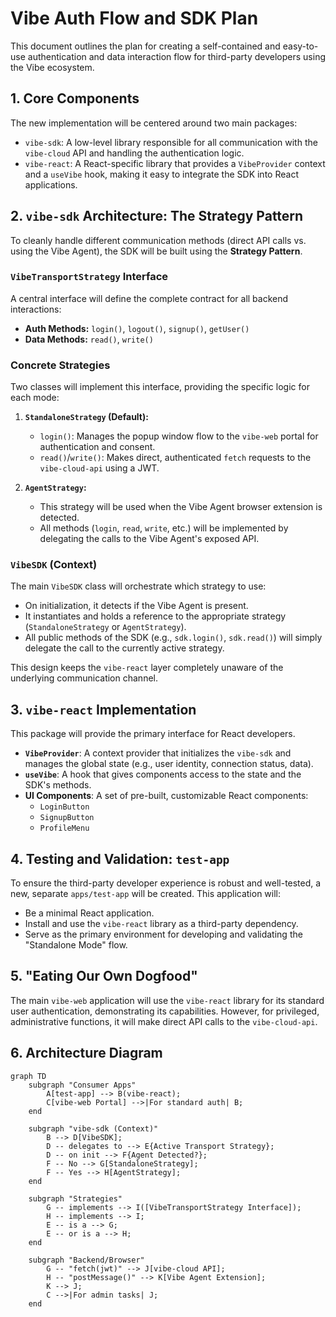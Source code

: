 # Vibe Auth Flow and SDK Plan

This document outlines the plan for creating a self-contained and easy-to-use authentication and data interaction flow for third-party developers using the Vibe ecosystem.

## 1. Core Components

The new implementation will be centered around two main packages:

-   `vibe-sdk`: A low-level library responsible for all communication with the `vibe-cloud` API and handling the authentication logic.
-   `vibe-react`: A React-specific library that provides a `VibeProvider` context and a `useVibe` hook, making it easy to integrate the SDK into React applications.

## 2. `vibe-sdk` Architecture: The Strategy Pattern

To cleanly handle different communication methods (direct API calls vs. using the Vibe Agent), the SDK will be built using the **Strategy Pattern**.

### `VibeTransportStrategy` Interface

A central interface will define the complete contract for all backend interactions:

-   **Auth Methods:** `login()`, `logout()`, `signup()`, `getUser()`
-   **Data Methods:** `read()`, `write()`

### Concrete Strategies

Two classes will implement this interface, providing the specific logic for each mode:

1.  **`StandaloneStrategy` (Default):**

    -   `login()`: Manages the popup window flow to the `vibe-web` portal for authentication and consent.
    -   `read()`/`write()`: Makes direct, authenticated `fetch` requests to the `vibe-cloud-api` using a JWT.

2.  **`AgentStrategy`:**
    -   This strategy will be used when the Vibe Agent browser extension is detected.
    -   All methods (`login`, `read`, `write`, etc.) will be implemented by delegating the calls to the Vibe Agent's exposed API.

### `VibeSDK` (Context)

The main `VibeSDK` class will orchestrate which strategy to use:

-   On initialization, it detects if the Vibe Agent is present.
-   It instantiates and holds a reference to the appropriate strategy (`StandaloneStrategy` or `AgentStrategy`).
-   All public methods of the SDK (e.g., `sdk.login()`, `sdk.read()`) will simply delegate the call to the currently active strategy.

This design keeps the `vibe-react` layer completely unaware of the underlying communication channel.

## 3. `vibe-react` Implementation

This package will provide the primary interface for React developers.

-   **`VibeProvider`**: A context provider that initializes the `vibe-sdk` and manages the global state (e.g., user identity, connection status, data).
-   **`useVibe`**: A hook that gives components access to the state and the SDK's methods.
-   **UI Components**: A set of pre-built, customizable React components:
    -   `LoginButton`
    -   `SignupButton`
    -   `ProfileMenu`

## 4. Testing and Validation: `test-app`

To ensure the third-party developer experience is robust and well-tested, a new, separate `apps/test-app` will be created. This application will:

-   Be a minimal React application.
-   Install and use the `vibe-react` library as a third-party dependency.
-   Serve as the primary environment for developing and validating the "Standalone Mode" flow.

## 5. "Eating Our Own Dogfood"

The main `vibe-web` application will use the `vibe-react` library for its standard user authentication, demonstrating its capabilities. However, for privileged, administrative functions, it will make direct API calls to the `vibe-cloud-api`.

## 6. Architecture Diagram

```mermaid
graph TD
    subgraph "Consumer Apps"
        A[test-app] --> B(vibe-react);
        C[vibe-web Portal] -->|For standard auth| B;
    end

    subgraph "vibe-sdk (Context)"
        B --> D[VibeSDK];
        D -- delegates to --> E{Active Transport Strategy};
        D -- on init --> F{Agent Detected?};
        F -- No --> G[StandaloneStrategy];
        F -- Yes --> H[AgentStrategy];
    end

    subgraph "Strategies"
        G -- implements --> I([VibeTransportStrategy Interface]);
        H -- implements --> I;
        E -- is a --> G;
        E -- or is a --> H;
    end

    subgraph "Backend/Browser"
        G -- "fetch(jwt)" --> J[vibe-cloud API];
        H -- "postMessage()" --> K[Vibe Agent Extension];
        K --> J;
        C -->|For admin tasks| J;
    end
```

